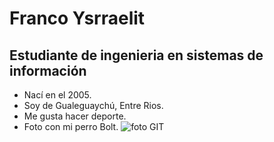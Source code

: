 # Franco Ysrraelit
## Estudiante de ingenieria en sistemas de información
- Nací en el 2005.
- Soy de Gualeguaychú, Entre Rios.
- Me gusta hacer deporte.
- Foto con mi perro Bolt.
![foto GIT](https://github.com/pdepviernestm/2024-presentacion-FrancoYsrraelit/assets/164574861/c9150d12-93f7-4737-9781-6ed7be736ea2)


